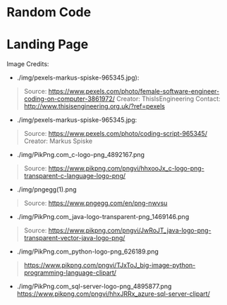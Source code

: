# Random Code
# Landing Page

Image Credits:

- ./img/pexels-markus-spiske-965345.jpg):
> Source: https://www.pexels.com/photo/female-software-engineer-coding-on-computer-3861972/
> Creator: ThisIsEngineering
> Contact: http://www.thisisengineering.org.uk/?ref=pexels

- ./img/pexels-markus-spiske-965345.jpg: 
> Source: https://www.pexels.com/photo/coding-script-965345/
> Creator: Markus Spiske

- ./img/PikPng.com_c-logo-png_4892167.png
> Source: https://www.pikpng.com/pngvi/hhxooJx_c-logo-png-transparent-c-language-logo-png/

- ./img/pngegg(1).png
> Source: https://www.pngegg.com/en/png-nwvsu

- ./img/PikPng.com_java-logo-transparent-png_1469146.png
> Source: https://www.pikpng.com/pngvi/JwRoJT_java-logo-png-transparent-vector-java-logo-png/

- ./img/PikPng.com_python-logo-png_626189.png
> https://www.pikpng.com/pngvi/TJxToJ_big-image-python-programming-language-clipart/

- ./img/PikPng.com_sql-server-logo-png_4895877.png
https://www.pikpng.com/pngvi/hhxJRRx_azure-sql-server-clipart/